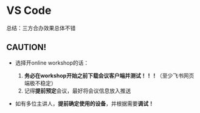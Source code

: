 # VS Code
总结：三方合办效果总体不错

## CAUTION!
- 选择开online workshop的话：
  1. **务必在workshop开始之前下载会议客户端并测试！！！**（至少飞书网页端极不稳定）
  2. 记得**提前预定**会议，最好将会议信息放入推送

- 如有多位主讲人，**提前确定使用的设备**，并根据需要**调试！**